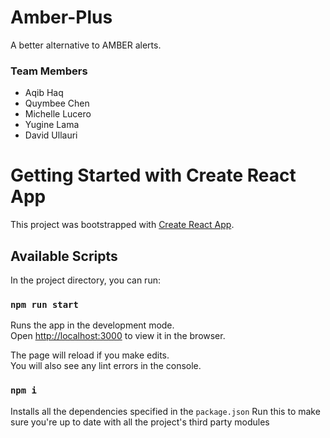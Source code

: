 # Amber-Plus

A better alternative to AMBER alerts.

### Team Members

- Aqib Haq
- Quymbee Chen
- Michelle Lucero
- Yugine Lama
- David Ullauri

# Getting Started with Create React App

This project was bootstrapped with [Create React App](https://github.com/facebook/create-react-app).

## Available Scripts

In the project directory, you can run:

### `npm run start`

Runs the app in the development mode.\
Open [http://localhost:3000](http://localhost:3000) to view it in the browser.

The page will reload if you make edits.\
You will also see any lint errors in the console.

### `npm i`

Installs all the dependencies specified in the `package.json`
Run this to make sure you're up to date with all the project's third party modules

